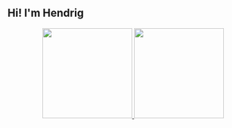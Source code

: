 ## Hi! I'm Hendrig

<div align="center">
  <a href="https://github.com/hendrig">
  <img height="180em" src="https://github-readme-stats.vercel.app/api?username=hendrig&show_icons=true&theme=dark&include_all_commits=true&count_private=true"/>
  <img height="180em" src="https://github-readme-stats.vercel.app/api/top-langs/?username=hendrig&layout=compact&langs_count=7&theme=dark"/>
</div>
  
  ##
  
  
